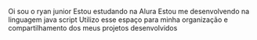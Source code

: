 Oi sou o ryan junior 
Estou estudando na Alura
Estou me desenvolvendo na linguagem java script
Utilizo esse espaço para minha organização e compartilhamento dos meus projetos desenvolvidos
